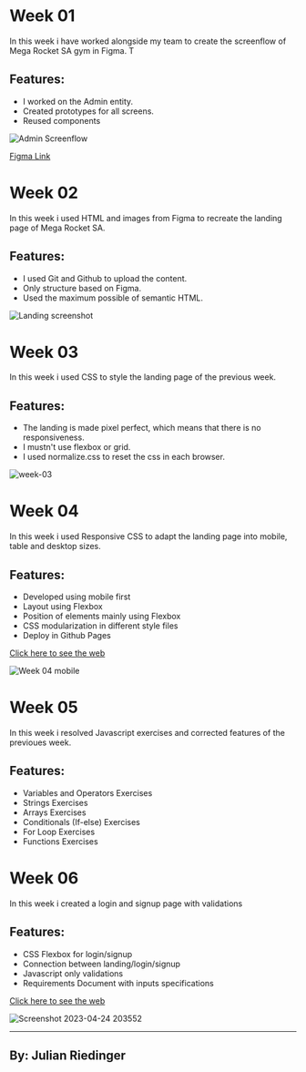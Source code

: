 # Week 01

In this week i have worked alongside my team to create the screenflow of Mega Rocket SA gym in Figma. T

## Features:

- I worked on the Admin entity.
- Created prototypes for all screens.
- Reused components

![Admin Screenflow](https://user-images.githubusercontent.com/90704238/227729516-9a63fcdd-a4a8-4a30-8746-c04baf1ebf07.png)

[Figma Link](https://www.figma.com/file/IGkIxih6STHxdBqnuGYTlR/BaSP-m2023-MegaRocket-Nico?node-id=41-4)


# Week 02
In this week i used HTML and images from Figma to recreate the landing page of Mega Rocket SA.

## Features:

- I used Git and Github to upload the content.
- Only structure based on Figma.
- Used the maximum possible of semantic HTML.

![Landing screenshot](https://user-images.githubusercontent.com/90704238/227729201-54f3e621-ac4b-4745-b138-68272d1264cb.png)

# Week 03

In this week i used CSS to style the landing page of the previous week.

## Features:

- The landing is made pixel perfect, which means that there is no responsiveness. 
- I mustn't use flexbox or grid.
- I used normalize.css to reset the css in each browser.

![week-03](https://user-images.githubusercontent.com/90704238/229373933-7dbc315b-69d5-4b7d-bb2f-fb86849bdb99.png)

# Week 04

In this week i used Responsive CSS to adapt the landing page into mobile, table and desktop sizes.

## Features:
 
- Developed using mobile first
- Layout using Flexbox
- Position of elements mainly using Flexbox
- CSS modularization in different style files
- Deploy in Github Pages

[Click here to see the web](https://julianriedinger7.github.io/BaSP-M2023/Week-04/)

![Week 04 mobile](https://user-images.githubusercontent.com/90704238/230983388-645325c7-2173-4546-834d-6de0c7726b2e.png)

# Week 05

In this week i resolved Javascript exercises and corrected features of the previoues week.

## Features: 

- Variables and Operators Exercises
- Strings Exercises
- Arrays Exercises
- Conditionals (If-else) Exercises
- For Loop Exercises
- Functions Exercises

# Week 06

In this week i created a login and signup page with validations

## Features:

- CSS Flexbox for login/signup
- Connection between landing/login/signup
- Javascript only validations
- Requirements Document with inputs specifications

[Click here to see the web](https://julianriedinger7.github.io/BaSP-M2023/Week-06/Views)

![Screenshot 2023-04-24 203552](https://user-images.githubusercontent.com/90704238/234137960-396c02af-5cd7-46c7-8d14-19527c5ad554.png)

---
By: Julian Riedinger
---